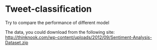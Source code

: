 # Tweet-classification
Try to compare the performance of different model


The data, you could download from the following site:
http://thinknook.com/wp-content/uploads/2012/09/Sentiment-Analysis-Dataset.zip
